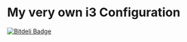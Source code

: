 # My very own i3 Configuration 



[![Bitdeli Badge](https://d2weczhvl823v0.cloudfront.net/magdeoz/i3-arch-config/trend.png)](https://bitdeli.com/free "Bitdeli Badge")

